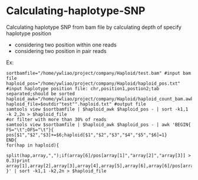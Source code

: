 # Calculating-haplotype-SNP
Calculating haplotype SNP from  bam file by calculating depth of  specify haplotype position
* considering two position within one reads
* considering two position in pair reads

Ex: </br>
```
sortbamfile="/home/ywliao/project/company/Haploid/test.bam" #input bam file 
haploid_pos="/home/ywliao/project/company/Haploid/haploid_pos.txt" #input haplotype position file: chr,position1,postion2;tab separated;should be sorted
haploid_awk="/home/ywliao/project/company/Haploid/haploid_count_bam.awk" 
haploid_file=$outdir"test"".haploid.txt" #output file 
samtools view $sortbamfile | $haploid_awk $haploid_pos - | sort -k1,1 -k 2,2n > $haploid_file
#or filter with more than 30% of reads
samtools view $sortbamfile | $haploid_awk $haploid_pos - | awk 'BEGIN{
FS="\t";OFS="\t"}{
pos[$1","$2","$3]+=$6;haploid[$1","$2","$3","$4","$5","$6]=1}
END{
for(hap in haploid){
    split(hap,array,",");if(array[6]/pos[array[1]","array[2]","array[3]] > 0.3)print array[1],array[2],array[3],array[4],array[5],array[6],array[6]/pos[array[1]","array[2]","array[3]]}
}' | sort -k1,1 -k2,2n > $haploid_file


```
